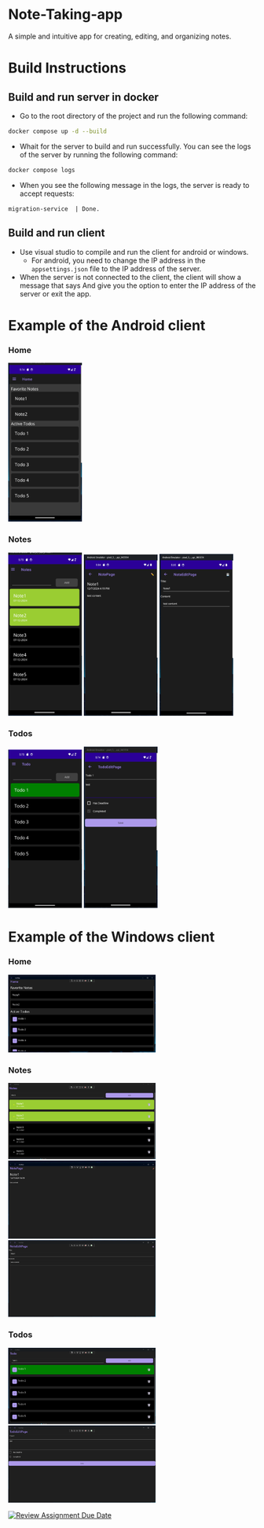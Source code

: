 # Note-Taking-app
A simple and intuitive app for creating, editing, and organizing notes.

# Build Instructions
## Build and run server in docker
- Go to the root directory of the project and run the following command:
```bash
docker compose up -d --build
```
- Whait for the server to build and run successfully.
You can see the logs of the server by running the following command:
```bash
docker compose logs
```
- When you see the following message in the logs, the server is ready to accept requests:
```
migration-service  | Done.
```
## Build and run client
- Use visual studio to compile and run the client for android or windows.
  - For android, you need to change the IP address in the `appsettings.json` file to the IP address of the server.
- When the server is not connected to the client, the client will show a message that says And give you the option to enter the IP address of the server or exit the app.

# Example of the Android client
### Home
<img src="./docs/images/android_app_home.png" alt="Example of the Windows client" width="150"/>

### Notes
<img src="./docs/images/android_app_Note.png" alt="Example of the Windows client" width="150"/>
<img src="./docs/images/android_app_Note_view.png" alt="Example of the Windows client" width="150"/>
<img src="./docs/images/android_app_Note_edit.png" alt="Example of the Windows client" width="150"/>

### Todos
<img src="./docs/images/android_app_Todo.png" alt="Example of the Windows client" width="150"/>
<img src="./docs/images/android_app_todo_edit.png" alt="Example of the Windows client" width="150"/>

# Example of the Windows client
### Home
<img src="./docs/images/windows_app_home.png" alt="Example of the Windows client" width="300"/>

### Notes
<img src="./docs/images/windows_app_Note.png" alt="Example of the Windows client" width="300"/>
<img src="./docs/images/windows_app_Note_view.png" alt="Example of the Windows client" width="300"/>
<img src="./docs/images/windows_app_Note_edit.png" alt="Example of the Windows client" width="300"/>

### Todos
<img src="./docs/images/windows_app_Todo.png" alt="Example of the Windows client" width="300"/>
<img src="./docs/images/windows_app_Todo_edit.png" alt="Example of the Windows client" width="300"/>

[![Review Assignment Due Date](https://classroom.github.com/assets/deadline-readme-button-22041afd0340ce965d47ae6ef1cefeee28c7c493a6346c4f15d667ab976d596c.svg)](https://classroom.github.com/a/1k7fPbWD)
